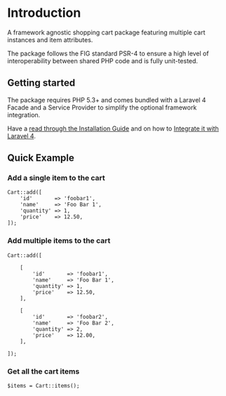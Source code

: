 # Introduction

A framework agnostic shopping cart package featuring multiple cart instances and item attributes.

The package follows the FIG standard PSR-4 to ensure a high level of interoperability between shared PHP code and is fully unit-tested.

## Getting started

The package requires PHP 5.3+ and comes bundled with a Laravel 4 Facade and a Service Provider to simplify the optional framework integration.

Have a [read through the Installation Guide]({url}/introduction/installation) and
on how to [Integrate it with Laravel 4]({url}/introduction/laravel-4).

## Quick Example

### Add a single item to the cart

	Cart::add([
		'id'       => 'foobar1',
		'name'     => 'Foo Bar 1',
		'quantity' => 1,
		'price'    => 12.50,
	]);

### Add multiple items to the cart

	Cart::add([

		[
			'id'       => 'foobar1',
			'name'     => 'Foo Bar 1',
			'quantity' => 1,
			'price'    => 12.50,
		],

		[
			'id'       => 'foobar2',
			'name'     => 'Foo Bar 2',
			'quantity' => 2,
			'price'    => 12.00,
		],

	]);

### Get all the cart items

	$items = Cart::items();
